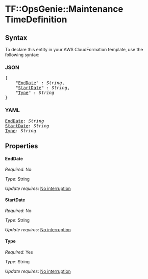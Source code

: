 # TF::OpsGenie::Maintenance TimeDefinition

## Syntax

To declare this entity in your AWS CloudFormation template, use the following syntax:

### JSON

<pre>
{
    "<a href="#enddate" title="EndDate">EndDate</a>" : <i>String</i>,
    "<a href="#startdate" title="StartDate">StartDate</a>" : <i>String</i>,
    "<a href="#type" title="Type">Type</a>" : <i>String</i>
}
</pre>

### YAML

<pre>
<a href="#enddate" title="EndDate">EndDate</a>: <i>String</i>
<a href="#startdate" title="StartDate">StartDate</a>: <i>String</i>
<a href="#type" title="Type">Type</a>: <i>String</i>
</pre>

## Properties

#### EndDate

_Required_: No

_Type_: String

_Update requires_: [No interruption](https://docs.aws.amazon.com/AWSCloudFormation/latest/UserGuide/using-cfn-updating-stacks-update-behaviors.html#update-no-interrupt)

#### StartDate

_Required_: No

_Type_: String

_Update requires_: [No interruption](https://docs.aws.amazon.com/AWSCloudFormation/latest/UserGuide/using-cfn-updating-stacks-update-behaviors.html#update-no-interrupt)

#### Type

_Required_: Yes

_Type_: String

_Update requires_: [No interruption](https://docs.aws.amazon.com/AWSCloudFormation/latest/UserGuide/using-cfn-updating-stacks-update-behaviors.html#update-no-interrupt)

